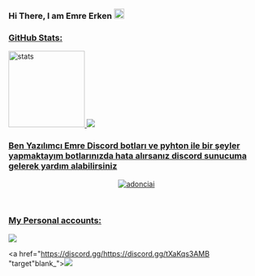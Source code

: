 ### Hi There, I am Emre Erken <img src="https://media.giphy.com/media/Q7LHmoFwVP6Yc1swZs/giphy.gif" height="20px"></h2>
<a href="https://github.com/emreerken12">

<h3 align="left">GitHub Stats:</h3>
<p align="left">
   <img src="https://github-readme-stats.vercel.app/api?username=adonciai&theme=dark&show_icons=truet" width="%100" height="150px" alt="stats" />
   <img src="https://github-readme-stats.vercel.app/api/top-langs/?username=adonciai&layout=compact&theme=dark&show_icons=tru" />

### Ben Yazılımcı Emre Discord botları ve pyhton ile bir şeyler yapmaktayım botlarınızda hata alırsanız discord sunucuma gelerek yardım alabilirsiniz



<p align="center"> <img src="https://komarev.com/ghpvc/?username=adonciai" alt="adonciai" /> </p>
<br />
<p align="center">
<h3>My Personal accounts:</h3>
 <a href="https://discord.com/users/541984999864533002" target"blank_"><img src="https://img.shields.io/badge/Discord%20-7289DA.svg?&style=for-the-badge&logo=discord&logoColor=white"></a>

<a href="https://discord.gg/https://discord.gg/tXaKqs3AMB "target"blank_"><img src="https://img.shields.io/badge/Discord%20-7289DA.svg?&style=for-the-badge&logo=discord&logoColor=white"></a>
  
